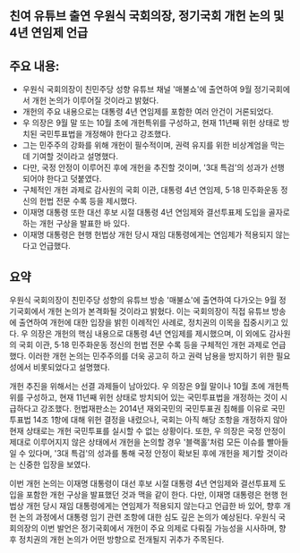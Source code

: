 ## 친여 유튜브 출연 우원식 국회의장, 정기국회 개헌 논의 및 4년 연임제 언급

## 주요 내용:
*   우원식 국회의장이 친민주당 성향 유튜브 채널 '매불쇼'에 출연하여 9월 정기국회에서 개헌 논의가 이루어질 것이라고 밝혔다.
*   개헌의 주요 내용으로는 대통령 4년 연임제를 포함한 여러 안건이 거론되었다.
*   우 의장은 9월 말 또는 10월 초에 개헌특위를 구성하고, 현재 11년째 위헌 상태로 방치된 국민투표법을 개정해야 한다고 강조했다.
*   그는 민주주의 강화를 위해 개헌이 필수적이며, 권력 유지를 위한 비상계엄을 막는 데 기여할 것이라고 설명했다.
*   다만, 국정 안정이 이루어진 후에 개헌을 추진할 것이며, '3대 특검'의 성과가 선행되어야 한다고 덧붙였다.
*   구체적인 개헌 과제로 감사원의 국회 이관, 대통령 4년 연임제, 5·18 민주화운동 정신의 헌법 전문 수록 등을 제시했다.
*   이재명 대통령 또한 대선 후보 시절 대통령 4년 연임제와 결선투표제 도입을 골자로 하는 개헌 구상을 발표한 바 있다.
*   이재명 대통령은 현행 헌법상 개헌 당시 재임 대통령에게는 연임제가 적용되지 않는다고 언급했다.

## 요약

우원식 국회의장이 친민주당 성향의 유튜브 방송 '매불쇼'에 출연하여 다가오는 9월 정기국회에서 개헌 논의가 본격화될 것이라고 밝혔다. 이는 국회의장이 직접 유튜브 방송에 출연하여 개헌에 대한 입장을 밝힌 이례적인 사례로, 정치권의 이목을 집중시키고 있다. 우 의장은 개헌의 핵심 내용으로 대통령 4년 연임제를 제시했으며, 이 외에도 감사원의 국회 이관, 5·18 민주화운동 정신의 헌법 전문 수록 등을 구체적인 개헌 과제로 언급했다. 이러한 개헌 논의는 민주주의를 더욱 공고히 하고 권력 남용을 방지하기 위한 필요성에서 비롯되었다고 설명했다.

개헌 추진을 위해서는 선결 과제들이 남아있다. 우 의장은 9월 말이나 10월 초에 개헌특위를 구성하고, 현재 11년째 위헌 상태로 방치되어 있는 국민투표법을 개정하는 것이 시급하다고 강조했다. 헌법재판소는 2014년 재외국민의 국민투표권 침해를 이유로 국민투표법 14조 1항에 대해 위헌 결정을 내렸으나, 국회는 아직 해당 조항을 개정하지 않아 현재 상태로는 개헌 국민투표를 실시할 수 없는 상황이다. 또한, 우 의장은 국정 안정이 제대로 이루어지지 않은 상태에서 개헌을 논의할 경우 '블랙홀'처럼 모든 이슈를 빨아들일 수 있다며, '3대 특검'의 성과를 통해 국정 안정이 확보된 후에 개헌을 제기할 것이라는 신중한 입장을 보였다.

이번 개헌 논의는 이재명 대통령이 대선 후보 시절 대통령 4년 연임제와 결선투표제 도입을 포함한 개헌 구상을 발표했던 것과 맥을 같이 한다. 다만, 이재명 대통령은 현행 헌법상 개헌 당시 재임 대통령에게는 연임제가 적용되지 않는다고 언급한 바 있어, 향후 개헌 논의 과정에서 대통령 임기 관련 조항에 대한 심도 깊은 논의가 예상된다. 우원식 국회의장의 이번 발언은 정기국회에서 개헌이 주요 의제로 다뤄질 가능성을 시사하며, 향후 정치권의 개헌 논의가 어떤 방향으로 전개될지 귀추가 주목된다.